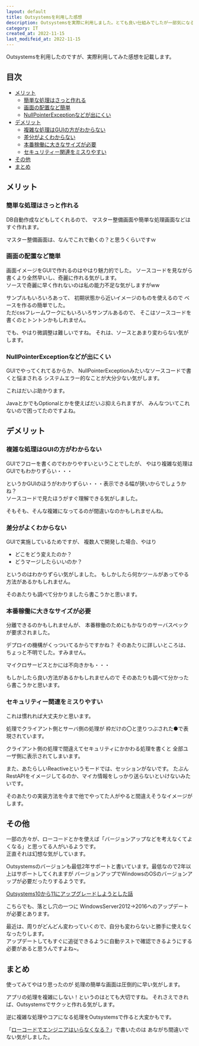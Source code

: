 ```yaml
---
layout: default
title: Outsystemsを利用した感想
description: Outsystemsを実際に利用しました。とても良い仕組みでしたが一部気になるところもあったのでメリット、デメリット両方記載します。
category: IT
created_at: 2022-11-15
last_modifeid_at: 2022-11-15
---
```


Outsystemsを利用したのですが、実際利用してみた感想を記載します。

## 目次

- [メリット](#anchor1)  
  - [簡単な処理はさっと作れる](#anchor1-1)
  - [画面の配置など簡単](#anchor1-2)
  - [NullPointerExceptionなどが出にくい](#anchor1-3)
- [デメリット](#anchor2)  
  - [複雑な処理はGUIの方がわからない](#anchor2-1)
  - [差分がよくわからない](#anchor2-2)
  - [本番稼働に大きなサイズが必要](#anchor2-3)
  - [セキュリティー関連をミスりやすい](#anchor2-4)
- [その他](#anchor3)  
- [まとめ](#anchor4)

<a id="anchor1"></a>

## メリット

<a id="anchor1-1"></a>

### 簡単な処理はさっと作れる

DB自動作成などもしてくれるので、
マスター整備画面や簡単な処理画面などは
すぐ作れます。

マスター整備画面は、なんでこれで動くの？と思うくらいですｗ

<a id="anchor1-2"></a>

### 画面の配置など簡単

画面イメージをGUIで作れるのはやはり魅力的でした。
ソースコードを見ながら書くより全然早いし、奇麗に作れる気がします。  
ソースで奇麗に早く作れないのは私の能力不足な気がしますがww

サンプルもいろいろあって、
初期状態から近いイメージのものを使えるので
ベースを作るの簡単でした。  
ただcssフレームワークにもいろいろサンプルあるので、
そこはソースコードを書くのとトントンかもしれません。

でも、やはり微調整は難しいですね。
それは、ソースとあまり変わらない気がします。

<a id="anchor1-3"></a>

### NullPointerExceptionなどが出にくい

GUIでやってくれてるからか、
NullPointerExceptionみたいなソースコードで書くと悩まされる
システムエラー的なことが大分少ない気がします。

これはだいぶ助かります。

JavaとかでもOptionalとかを使えばだいぶ抑えられますが、
みんなついてこれないので困ってたのですよね。

<a id="anchor2"></a>

## デメリット

<a id="anchor2-1"></a>

### 複雑な処理はGUIの方がわからない

GUIでフローを書くのでわかりやすいということでしたが、
やはり複雑な処理はGUIでもわかりずらい・・・

というかGUIのほうがわかりずらい・・・表示できる幅が狭いからでしょうかね？  
ソースコードで見たほうがすぐ理解できる気がしました。

そもそも、そんな複雑になってるのが間違いなのかもしれませんね。

<a id="anchor2-2"></a>

### 差分がよくわからない

GUIで実施しているためですが、
複数人で開発した場合、やはり
- どこをどう変えたのか？
- どうマージしたらいいのか？

というのはわかりずらい気がしました。
もしかしたら何かツールがあってやる方法があるかもしれません。

そのあたりも調べて分かりましたら書こうかと思います。

<a id="anchor2-3"></a>

### 本番稼働に大きなサイズが必要

分離できるのかもしれませんが、
本番稼働のためにもかなりのサーバスペックが要求されました。

デプロイの機構がくっついてるからですかね？
そのあたりに詳しいところは、ちょっと不明でした。すみません。

マイクロサービスとかには不向きかも・・・

もしかしたら良い方法があるかもしれませんので
そのあたりも調べて分かったら書こうかと思います。

<a id="anchor2-4"></a>

### セキュリティー関連をミスりやすい

これは慣れれば大丈夫かと思います。

処理でクライアント側とサーバ側の処理が
枠だけの〇と塗りつぶされた●で表現されています。

クライアント側の処理で間違えてセキュリティにかかわる処理を書くと
全部ユーザ側に表示されてしまいます。

また、あたらしいReactiveというモードでは、セッションがないです。
たぶんRestAPIをイメージしてるのか、マイカ情報をしっかり送らないといけないみたいです。

そのあたりの実装方法を今まで他でやってた人がやると間違えそうなイメージがします。

<a id="anchor3"></a>

## その他

一部の方々が、ローコードとかを使えば「バージョンアップなどを考えなくてよくなる」と思ってる人がいるようです。  
正直それは幻想な気がしています。

Outsystemsのバージョンも最低2年サポートと書いています。最低なので2年以上はサポートしてくれますが
バージョンアップでWindowsのOSのバージョンアップが必要だったりするようです。

[Outsystems10から11にアップグレードしようとした話](https://qiita.com/fuyuiro/items/9749349f548564c41475)

こちらでも、落とし穴の一つに
WindowsServer2012→2016へのアップデートが必要とあります。

最近は、周りがどんどん変わっていくので、自分も変わらないと勝手に使えなくなったりします。  
アップデートしてもすぐに追従できるように自動テストで確認できるようにする必要があると思うんですよね~。

<a id="anchor4"></a>

## まとめ

使ってみてやはり思ったのが
処理の簡単な画面は圧倒的に早い気がします。

アプリの処理を複雑にしない！というのはとても大切ですね。
それさえできれば、Outsystemsでサクッと作れる気がします。

逆に複雑な処理やコアになる処理をOutsystemsで作ると大変かもです。

「[ローコードでエンジニアはいらなくなる？](/it/other/lowcoadFuture.html)」で書いたのは
あながち間違いでない気がしました。
